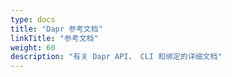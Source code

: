 ```yaml
---
type: docs
title: "Dapr 参考文档"
linkTitle: "参考文档"
weight: 60
description: "有关 Dapr API， CLI 和绑定的详细文档"
---
```



